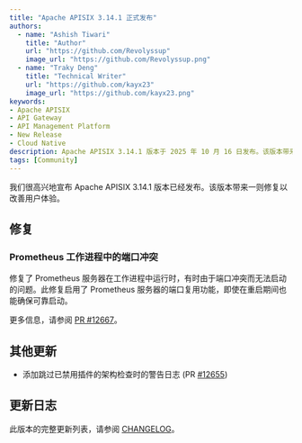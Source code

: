 ```yaml
---
title: "Apache APISIX 3.14.1 正式发布"
authors:
  - name: "Ashish Tiwari"
    title: "Author"
    url: "https://github.com/Revolyssup"
    image_url: "https://github.com/Revolyssup.png"
  - name: "Traky Deng"
    title: "Technical Writer"
    url: "https://github.com/kayx23"
    image_url: "https://github.com/kayx23.png"
keywords:
- Apache APISIX
- API Gateway
- API Management Platform
- New Release
- Cloud Native
description: Apache APISIX 3.14.1 版本于 2025 年 10 月 16 日发布。该版本带来一则修复。
tags: [Community]
---
```


我们很高兴地宣布 Apache APISIX 3.14.1 版本已经发布。该版本带来一则修复以改善用户体验。

<!--truncate-->

## 修复

### Prometheus 工作进程中的端口冲突

修复了 Prometheus 服务器在工作进程中运行时，有时由于端口冲突而无法启动的问题。此修复启用了 Prometheus 服务器的端口复用功能，即使在重启期间也能确保可靠启动。

更多信息，请参阅 [PR #12667](https://github.com/apache/apisix/pull/12667)。

## 其他更新

* 添加跳过已禁用插件的架构检查时的警告日志 (PR [#12655](https://github.com/apache/apisix/pull/12655))

## 更新日志

此版本的完整更新列表，请参阅 [CHANGELOG](https://github.com/apache/apisix/blob/master/CHANGELOG.md#3141)。

